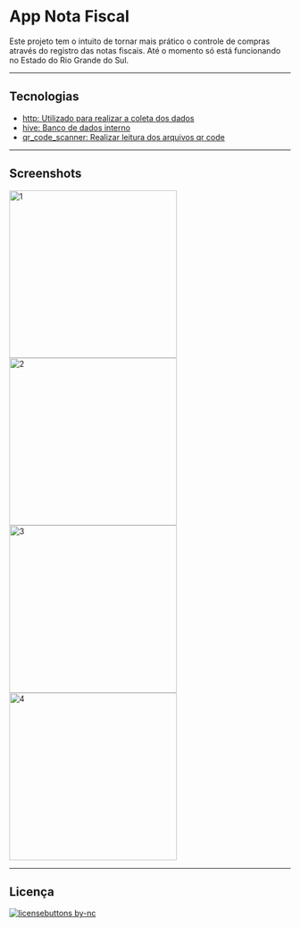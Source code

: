 # App Nota Fiscal

Este projeto tem o intuito de tornar mais prático o controle de compras através do registro das notas fiscais.
Até o momento só está funcionando no Estado do Rio Grande do Sul.

----
## Tecnologias
- [http: Utilizado para realizar a coleta dos dados](https://pub.dev/packages/http)
- [hive: Banco de dados interno](https://pub.dev/packages/hive)
- [qr_code_scanner: Realizar leitura dos arquivos qr code](https://pub.dev/packages/qr_code_scanner)
----
## Screenshots

<div class= "image-contaienr">
<img src="https://user-images.githubusercontent.com/89925492/235548275-b24d383a-4f8f-4d92-ad06-e3eebfbdc13d.png" alt="1" width="300">
<img src="https://user-images.githubusercontent.com/89925492/235548277-7e394329-4a2f-412e-bf4e-053ea3fb69f0.png" alt="2" width="300">
<img src="https://user-images.githubusercontent.com/89925492/235548284-1ebeaa0f-e956-4147-ab02-cb6b088bd621.png" alt="3" width="300">
<img src="https://user-images.githubusercontent.com/89925492/235548291-94466d23-3c88-4731-96bf-68aa2fef20fc.png" alt="4" width="300">
</div>

----
## Licença
[![licensebuttons by-nc](https://licensebuttons.net/l/by-nc/3.0/88x31.png)](https://creativecommons.org/licenses/by-nc/4.0)

